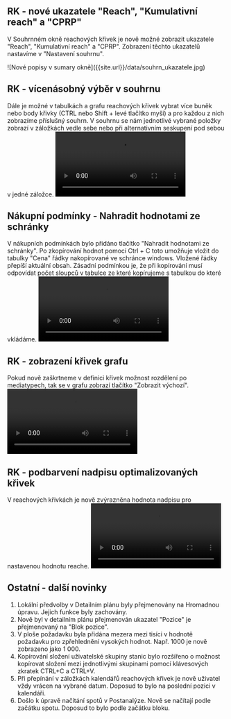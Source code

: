 ﻿---
categories: [fenix]
layout: fenix
---
## RK - nové ukazatele "Reach", "Kumulativní reach" a "CPRP"
V Souhrnném okně reachových křivek je nově možné zobrazit ukazatele "Reach", "Kumulativní reach" a "CPRP". Zobrazení těchto ukazatelů nastavíme v "Nastavení souhrnu".
<p></p>
![Nové popisy v sumary okně]({{site.url}}/data/souhrn_ukazatele.jpg)

## RK - vícenásobný výběr v souhrnu
Dále je možné v tabulkách a grafu reachových křivek vybrat více buněk nebo body křivky (CTRL nebo Shift + levé tlačítko myši) a pro každou z nich zobrazíme příslušný souhrn.
V souhrnu se nám jednotlivé vybrané položky zobrazí v záložkách vedle sebe nebo při alternativním seskupení pod sebou v jedné záložce.
<video src="{{site.url}}/data/RK_multi_zobrazeni.mp4" type="video/mp4" controls></video>

## Nákupní podmínky - Nahradit hodnotami ze schránky
V nákupních podmínkách bylo přidáno tlačítko "Nahradit hodnotami ze schránky".
Po zkopírování hodnot pomocí Ctrl + C toto umožňuje vložit do tabulky "Cena" řádky nakopírované ve schránce windows. Vložené řádky přepíší aktuální obsah.
Zásadní podmínkou je, že při kopírování musí odpovídat počet sloupců v tabulce ze které kopírujeme s tabulkou do které vkládáme. 
<video src="{{site.url}}/data/NP_nahrazeni_ze_schranky.mp4" type="video/mp4" controls></video>

## RK - zobrazení křivek grafu
Pokud nově zaškrtneme v definici křivek možnost rozdělení po mediatypech, tak se v grafu zobrazí tlačítko "Zobrazit výchozí". 
<video src="{{site.url}}/data/RK_krivky_vse.mp4" type="video/mp4" controls></video>

## RK - podbarvení nadpisu optimalizovaných křivek 
V reachových křivkách je nově zvýrazněna hodnota nadpisu pro nastavenou hodnotu reache.
<video src="{{site.url}}/data/1_RK_podbarveni_EFR_tab.mp4" type="video/mp4" controls></video>

## Ostatní - další novinky
1. Lokální předvolby v Detailním plánu byly přejmenovány na Hromadnou úpravu. Jejich funkce byly zachovány.
2. Nově byl v detailním plánu přejmenován ukazatel "Pozice" je přejmenovaný na "Blok pozice".
3. V ploše požadavku byla přidána mezera mezi tisíci v hodnotě požadavku pro zpřehlednění vysokých hodnot. Např. 1000 je nově zobrazeno jako 1 000.
4. Kopírování složení uživatelské skupiny stanic bylo rozšířeno o možnost kopírovat složení mezi jednotlivými skupinami pomocí klávesových zkratek CTRL+C a CTRL+V.
5. Při přepínání v záložkách kalendářů reachových křivek je nově uživatel vždy vrácen na vybrané datum. Doposud to bylo na poslední pozici v kalendáři.
6. Došlo k úpravě načítání spotů v Postanalýze. Nově se načítají podle začátku spotu. Doposud to bylo podle začátku bloku.
